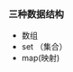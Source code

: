 ### 三种数据结构

-   数组
-   set （集合）
-   map(映射)
<!--stackedit_data:
eyJoaXN0b3J5IjpbNTUwMjgyOTkzXX0=
-->